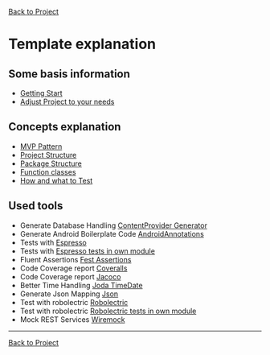 [Back to Project](https://github.com/nenick/android-gradle-template)

# Template explanation

## Some basis information

* [Getting Start](getting_started.md)
* [Adjust Project to your needs](adjust_project_to_your_needs.md)

## Concepts explanation

* [MVP Pattern](concepts/model_view_presenter.md)
* [Project Structure](concepts/project_structure.md)
* [Package Structure](concepts/package_structure.md)
* [Function classes](concepts/function_class.md)
* [How and what to Test](concepts/testing.md)

## Used tools

* Generate Database Handling [ContentProvider Generator](tools/android_contentprovider_generator.md)
* Generate Android Boilerplate Code [AndroidAnnotations](tools/androidannotations.md)
* Tests with [Espresso](tools/espresso.md)
* Tests with [Espresso tests in own module](tools/espresso_test_module.md)
* Fluent Assertions [Fest Assertions](tools/fest_assertions.md)
* Code Coverage report [Coveralls](tools/coveralls.md)
* Code Coverage report [Jacoco](tools/jacoco.md)
* Better Time Handling [Joda TimeDate](tools/joda_timedate.md)
* Generate Json Mapping [Json](tools/jsonschema2pojo.md)
* Test with robolectric [Robolectric](tools/robolectric.md)
* Test with robolectric [Robolectric tests in own module](tools/robolectric_test_module.md)
* Mock REST Services [Wiremock](tools/wiremock.md)

---

[Back to Project](https://github.com/nenick/android-gradle-template)